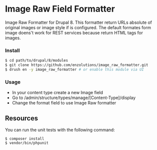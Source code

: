 Image Raw Field Formatter
=====================

Image Raw Formatter for Drupal 8. This formatter return URLs absolute of original images or image style if is configured. The default formates form image doens't work for REST services because return HTML tags for images.

### Install
```bash
$ cd path/to/drupal/8/modules
$ git clone https://github.com/enzolutions/image_raw_formatter.git
$ drush en -y image_raw_formatter # or enable this module via UI
```

### Usage

 * In your content type create a new Image field
 * Go to /admin/structure/types/manage/[Content-Type]/display
 * Change the format field to use Image Raw formatter

Resources
---------

You can run the unit tests with the following command:

    $ composer install
    $ vendor/bin/phpunit

